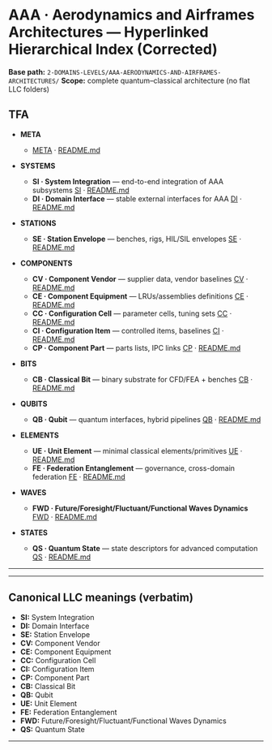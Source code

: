 # AAA · Aerodynamics and Airframes Architectures — Hyperlinked Hierarchical Index (Corrected)

**Base path:** `2-DOMAINS-LEVELS/AAA-AERODYNAMICS-AND-AIRFRAMES-ARCHITECTURES/`
**Scope:** complete quantum–classical architecture (no flat LLC folders)

## TFA

* **META**

  * [META](2-DOMAINS-LEVELS/AAA-AERODYNAMICS-AND-AIRFRAMES-ARCHITECTURES/TFA/META/) · [README.md](2-DOMAINS-LEVELS/AAA-AERODYNAMICS-AND-AIRFRAMES-ARCHITECTURES/TFA/META/README.md)

* **SYSTEMS**

  * **SI · System Integration** — end-to-end integration of AAA subsystems
    [SI](2-DOMAINS-LEVELS/AAA-AERODYNAMICS-AND-AIRFRAMES-ARCHITECTURES/TFA/SYSTEMS/SI/) · [README.md](2-DOMAINS-LEVELS/AAA-AERODYNAMICS-AND-AIRFRAMES-ARCHITECTURES/TFA/SYSTEMS/SI/README.md)
  * **DI · Domain Interface** — stable external interfaces for AAA
    [DI](2-DOMAINS-LEVELS/AAA-AERODYNAMICS-AND-AIRFRAMES-ARCHITECTURES/TFA/SYSTEMS/DI/) · [README.md](2-DOMAINS-LEVELS/AAA-AERODYNAMICS-AND-AIRFRAMES-ARCHITECTURES/TFA/SYSTEMS/DI/README.md)

* **STATIONS**

  * **SE · Station Envelope** — benches, rigs, HIL/SIL envelopes
    [SE](2-DOMAINS-LEVELS/AAA-AERODYNAMICS-AND-AIRFRAMES-ARCHITECTURES/TFA/STATIONS/SE/) · [README.md](2-DOMAINS-LEVELS/AAA-AERODYNAMICS-AND-AIRFRAMES-ARCHITECTURES/TFA/STATIONS/SE/README.md)

* **COMPONENTS**

  * **CV · Component Vendor** — supplier data, vendor baselines
    [CV](2-DOMAINS-LEVELS/AAA-AERODYNAMICS-AND-AIRFRAMES-ARCHITECTURES/TFA/COMPONENTS/CV/) · [README.md](2-DOMAINS-LEVELS/AAA-AERODYNAMICS-AND-AIRFRAMES-ARCHITECTURES/TFA/COMPONENTS/CV/README.md)
  * **CE · Component Equipment** — LRUs/assemblies definitions
    [CE](2-DOMAINS-LEVELS/AAA-AERODYNAMICS-AND-AIRFRAMES-ARCHITECTURES/TFA/COMPONENTS/CE/) · [README.md](2-DOMAINS-LEVELS/AAA-AERODYNAMICS-AND-AIRFRAMES-ARCHITECTURES/TFA/COMPONENTS/CE/README.md)
  * **CC · Configuration Cell** — parameter cells, tuning sets
    [CC](2-DOMAINS-LEVELS/AAA-AERODYNAMICS-AND-AIRFRAMES-ARCHITECTURES/TFA/COMPONENTS/CC/) · [README.md](2-DOMAINS-LEVELS/AAA-AERODYNAMICS-AND-AIRFRAMES-ARCHITECTURES/TFA/COMPONENTS/CC/README.md)
  * **CI · Configuration Item** — controlled items, baselines
    [CI](2-DOMAINS-LEVELS/AAA-AERODYNAMICS-AND-AIRFRAMES-ARCHITECTURES/TFA/COMPONENTS/CI/) · [README.md](2-DOMAINS-LEVELS/AAA-AERODYNAMICS-AND-AIRFRAMES-ARCHITECTURES/TFA/COMPONENTS/CI/README.md)
  * **CP · Component Part** — parts lists, IPC links
    [CP](2-DOMAINS-LEVELS/AAA-AERODYNAMICS-AND-AIRFRAMES-ARCHITECTURES/TFA/COMPONENTS/CP/) · [README.md](2-DOMAINS-LEVELS/AAA-AERODYNAMICS-AND-AIRFRAMES-ARCHITECTURES/TFA/COMPONENTS/CP/README.md)

* **BITS**

  * **CB · Classical Bit** — binary substrate for CFD/FEA + benches
    [CB](2-DOMAINS-LEVELS/AAA-AERODYNAMICS-AND-AIRFRAMES-ARCHITECTURES/TFA/BITS/CB/) · [README.md](2-DOMAINS-LEVELS/AAA-AERODYNAMICS-AND-AIRFRAMES-ARCHITECTURES/TFA/BITS/CB/README.md)

* **QUBITS**

  * **QB · Qubit** — quantum interfaces, hybrid pipelines
    [QB](2-DOMAINS-LEVELS/AAA-AERODYNAMICS-AND-AIRFRAMES-ARCHITECTURES/TFA/QUBITS/QB/) · [README.md](2-DOMAINS-LEVELS/AAA-AERODYNAMICS-AND-AIRFRAMES-ARCHITECTURES/TFA/QUBITS/QB/README.md)

* **ELEMENTS**

  * **UE · Unit Element** — minimal classical elements/primitives
    [UE](2-DOMAINS-LEVELS/AAA-AERODYNAMICS-AND-AIRFRAMES-ARCHITECTURES/TFA/ELEMENTS/UE/) · [README.md](2-DOMAINS-LEVELS/AAA-AERODYNAMICS-AND-AIRFRAMES-ARCHITECTURES/TFA/ELEMENTS/UE/README.md)
  * **FE · Federation Entanglement** — governance, cross-domain federation
    [FE](2-DOMAINS-LEVELS/AAA-AERODYNAMICS-AND-AIRFRAMES-ARCHITECTURES/TFA/ELEMENTS/FE/) · [README.md](2-DOMAINS-LEVELS/AAA-AERODYNAMICS-AND-AIRFRAMES-ARCHITECTURES/TFA/ELEMENTS/FE/README.md)

* **WAVES**

  * **FWD · Future/Foresight/Fluctuant/Functional Waves Dynamics**
    [FWD](2-DOMAINS-LEVELS/AAA-AERODYNAMICS-AND-AIRFRAMES-ARCHITECTURES/TFA/WAVES/FWD/) · [README.md](2-DOMAINS-LEVELS/AAA-AERODYNAMICS-AND-AIRFRAMES-ARCHITECTURES/TFA/WAVES/FWD/README.md)

* **STATES**

  * **QS · Quantum State** — state descriptors for advanced computation
    [QS](2-DOMAINS-LEVELS/AAA-AERODYNAMICS-AND-AIRFRAMES-ARCHITECTURES/TFA/STATES/QS/) · [README.md](2-DOMAINS-LEVELS/AAA-AERODYNAMICS-AND-AIRFRAMES-ARCHITECTURES/TFA/STATES/QS/README.md)

---


---

## Canonical LLC meanings (verbatim)

* **SI:** System Integration
* **DI:** Domain Interface
* **SE:** Station Envelope
* **CV:** Component Vendor
* **CE:** Component Equipment
* **CC:** Configuration Cell
* **CI:** Configuration Item
* **CP:** Component Part
* **CB:** Classical Bit
* **QB:** Qubit
* **UE:** Unit Element
* **FE:** Federation Entanglement
* **FWD:** Future/Foresight/Fluctuant/Functional Waves Dynamics
* **QS:** Quantum State

---

